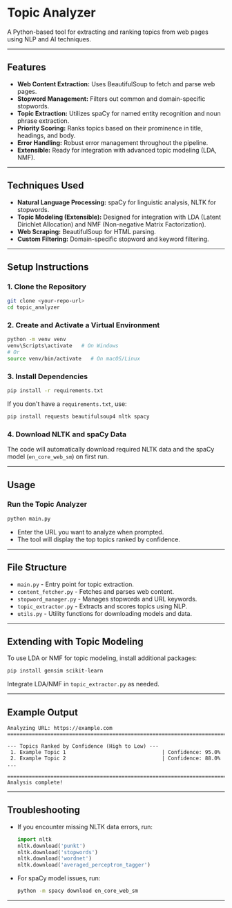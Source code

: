 # Topic Analyzer

A Python-based tool for extracting and ranking topics from web pages using NLP and AI techniques.

---

## Features

- **Web Content Extraction:** Uses BeautifulSoup to fetch and parse web pages.
- **Stopword Management:** Filters out common and domain-specific stopwords.
- **Topic Extraction:** Utilizes spaCy for named entity recognition and noun phrase extraction.
- **Priority Scoring:** Ranks topics based on their prominence in title, headings, and body.
- **Error Handling:** Robust error management throughout the pipeline.
- **Extensible:** Ready for integration with advanced topic modeling (LDA, NMF).

---

## Techniques Used

- **Natural Language Processing:** spaCy for linguistic analysis, NLTK for stopwords.
- **Topic Modeling (Extensible):** Designed for integration with LDA (Latent Dirichlet Allocation) and NMF (Non-negative Matrix Factorization).
- **Web Scraping:** BeautifulSoup for HTML parsing.
- **Custom Filtering:** Domain-specific stopword and keyword filtering.

---

## Setup Instructions

### 1. Clone the Repository

```sh
git clone <your-repo-url>
cd topic_analyzer
```

### 2. Create and Activate a Virtual Environment

```sh
python -m venv venv
venv\Scripts\activate   # On Windows
# Or
source venv/bin/activate   # On macOS/Linux
```

### 3. Install Dependencies

```sh
pip install -r requirements.txt
```

If you don't have a `requirements.txt`, use:

```sh
pip install requests beautifulsoup4 nltk spacy
```

### 4. Download NLTK and spaCy Data

The code will automatically download required NLTK data and the spaCy model (`en_core_web_sm`) on first run.

---

## Usage

### Run the Topic Analyzer

```sh
python main.py
```

- Enter the URL you want to analyze when prompted.
- The tool will display the top topics ranked by confidence.

---

## File Structure

- `main.py` - Entry point for topic extraction.
- `content_fetcher.py` - Fetches and parses web content.
- `stopword_manager.py` - Manages stopwords and URL keywords.
- `topic_extractor.py` - Extracts and scores topics using NLP.
- `utils.py` - Utility functions for downloading models and data.

---

## Extending with Topic Modeling

To use LDA or NMF for topic modeling, install additional packages:

```sh
pip install gensim scikit-learn
```

Integrate LDA/NMF in `topic_extractor.py` as needed.

---

## Example Output

```
Analyzing URL: https://example.com
================================================================================

--- Topics Ranked by Confidence (High to Low) ---
 1. Example Topic 1                               | Confidence: 95.0%
 2. Example Topic 2                               | Confidence: 88.0%
...

================================================================================
Analysis complete!
```

---

## Troubleshooting

- If you encounter missing NLTK data errors, run:
  ```python
  import nltk
  nltk.download('punkt')
  nltk.download('stopwords')
  nltk.download('wordnet')
  nltk.download('averaged_perceptron_tagger')
  ```
- For spaCy model issues, run:
  ```sh
  python -m spacy download en_core_web_sm
  ```

---
